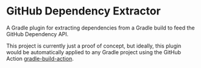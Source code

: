 # GitHub Dependency Extractor

A Gradle plugin for extracting dependencies from a Gradle build to feed the GitHub Dependency API.

This project is currently just a proof of concept, but ideally, this plugin would be automatically
applied to any Gradle project using the GitHub Action [gradle-build-action](https://github.com/marketplace/actions/gradle-build-action).
